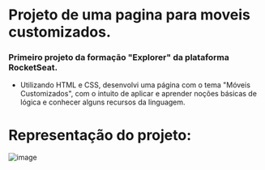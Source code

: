 # Projeto de uma pagina para moveis customizados.
### Primeiro projeto da formação "Explorer" da plataforma RocketSeat.

- Utilizando HTML e CSS, desenvolvi uma página com o tema "Móveis Customizados", com o intuito de aplicar e aprender noções básicas de lógica e conhecer alguns recursos da linguagem.

# Representação do projeto:
![image](https://github.com/LucasCarsilva/Explorer-Projeto01-Moveis-Customizados/assets/57200163/c96cf9a5-98ed-4fe6-ad0e-e55b4b468340)
